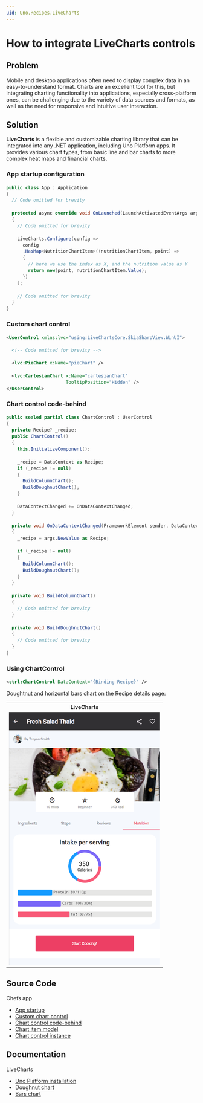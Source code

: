 ```yaml
---
uid: Uno.Recipes.LiveCharts
---
```


# How to integrate LiveCharts controls
 
## Problem
 
Mobile and desktop applications often need to display complex data in an easy-to-understand format. Charts are an excellent tool for this, but integrating charting functionality into applications, especially cross-platform ones, can be challenging due to the variety of data sources and formats, as well as the need for responsive and intuitive user interaction.
 
## Solution

**LiveCharts** is a flexible and customizable charting library that can be integrated into any .NET application, including Uno Platform apps. It provides various chart types, from basic line and bar charts to more complex heat maps and financial charts.

### App startup configuration

```csharp
public class App : Application
{
  // Code omitted for brevity

  protected async override void OnLaunched(LaunchActivatedEventArgs args)
  {
    // Code omitted for brevity

    LiveCharts.Configure(config =>
      config
      .HasMap<NutritionChartItem>((nutritionChartItem, point) =>
      {
        // here we use the index as X, and the nutrition value as Y
        return new(point, nutritionChartItem.Value);
      })
    );

    // Code omitted for brevity
  }
}
```

### Custom chart control

```xml
<UserControl xmlns:lvc="using:LiveChartsCore.SkiaSharpView.WinUI">

  <!-- Code omitted for brevity -->

  <lvc:PieChart x:Name="pieChart" />

  <lvc:CartesianChart x:Name="cartesianChart"
                      TooltipPosition="Hidden" />
</UserControl>
```

### Chart control code-behind

```csharp
public sealed partial class ChartControl : UserControl
{
  private Recipe? _recipe;
  public ChartControl()
  {
    this.InitializeComponent();

    _recipe = DataContext as Recipe;
    if (_recipe != null)
    {
      BuildColumnChart();
      BuildDoughnutChart();
    }

    DataContextChanged += OnDataContextChanged;
  }

  private void OnDataContextChanged(FrameworkElement sender, DataContextChangedEventArgs args)
  {
    _recipe = args.NewValue as Recipe;

    if (_recipe != null)
    {
      BuildColumnChart();
      BuildDoughnutChart();
    }
  }

  private void BuildColumnChart()
  {
    // Code omitted for brevity
  }

  private void BuildDoughnutChart()
  {
    // Code omitted for brevity
  }
}
```


### Using ChartControl

```xml
<ctrl:ChartControl DataContext="{Binding Recipe}" />
```

Doughtnut and horizontal bars chart on the Recipe details page:
<table>
  <tr>
    <th>LiveCharts</th>
  </tr>
  <tr>
    <td><img src="../assets/livecharts.png" width="400px" alt="LiveCharts"/></td>
  </tr>
</table>

## Source Code

Chefs app 

- [App startup](https://github.com/unoplatform/uno.chefs/blob/f3b5a256aa7afd621389089ddea75d309e28c373/src/Chefs/App.cs#L61)
- [Custom chart control](https://github.com/unoplatform/uno.chefs/blob/f3b5a256aa7afd621389089ddea75d309e28c373/src/Chefs/Views/Controls/ChartControl.xaml#L2)
- [Chart control code-behind](https://github.com/unoplatform/uno.chefs/blob/f3b5a256aa7afd621389089ddea75d309e28c373/src/Chefs/Views/Controls/ChartControl.xaml.cs#L28)
- [Chart item model](https://github.com/unoplatform/uno.chefs/blob/a623c4e601f705621eb9ae622aa6e0f6984ee415/src/Chefs/Business/Models/NutritionChartItem.cs#L5)
- [Chart control instance](https://github.com/unoplatform/uno.chefs/blob/a623c4e601f705621eb9ae622aa6e0f6984ee415/src/Chefs/Views/RecipeDetailsPage.xaml#L427)

## Documentation

LiveCharts

- [Uno Platform installation](https://livecharts.dev/docs/UnoWinUi/2.0.0-rc1/Overview.Installation)
- [Doughnut chart](https://livecharts.dev/docs/UnoWinUi/2.0.0-beta.920/samples.pies.doughnut)
- [Bars chart](https://livecharts.dev/docs/UnoWinUi/2.0.0-beta.920/samples.bars.withBackground)
